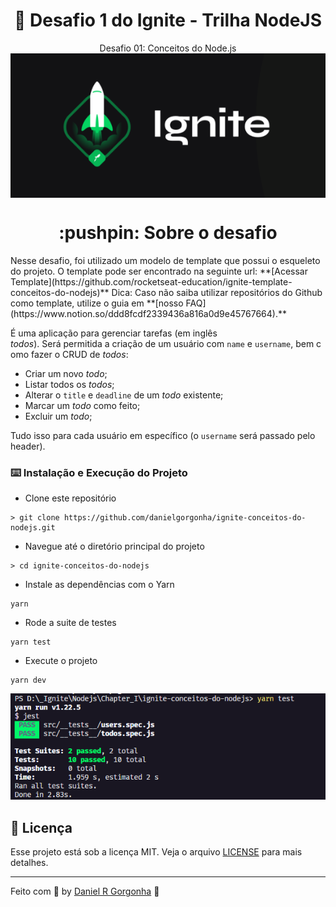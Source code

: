 <h1 align="center">🚀 Desafio 1 do Ignite - Trilha NodeJS</h1>
<p align="center">
  Desafio 01: Conceitos do Node.js
  <br>
  <img align="center" alialt="Ignite" src="./assets/ignite.png" />
</p>
<h1 align="center">:pushpin: Sobre o desafio</h1>
  Nesse desafio, foi utilizado um modelo de template que possui o esqueleto do projeto.
  O template pode ser encontrado na seguinte url: **[Acessar Template](https://github.com/rocketseat-education/ignite-template-conceitos-do-nodejs)**
  Dica: Caso não saiba utilizar repositórios do Github como template, utilize o guia em **[nosso FAQ](https://www.notion.so/ddd8fcdf2339436a816a0d9e45767664).**

  É uma aplicação para gerenciar tarefas (em inglês *todos*). Será permitida a criação de um usuário com `name` e `username`, bem como fazer o CRUD de *todos*:

- Criar um novo *todo*;
- Listar todos os *todos*;
- Alterar o `title` e `deadline` de um *todo* existente;
- Marcar um *todo* como feito;
- Excluir um *todo*;

Tudo isso para cada usuário em específico (o `username` será passado pelo header).

### :keyboard: Instalação e Execução do Projeto

- Clone este repositório

```
> git clone https://github.com/danielgorgonha/ignite-conceitos-do-nodejs.git
```

- Navegue até o diretório principal do projeto

```
> cd ignite-conceitos-do-nodejs
```

- Instale as dependências com o Yarn

```
yarn
```

- Rode a suite de testes

```
yarn test
```

- Execute o projeto

```
yarn dev
```

<p align="center">
  <img src="./assets/test.png">
</p>

## :memo: Licença

Esse projeto está sob a licença MIT. Veja o arquivo [LICENSE](https://github.com/git/git-scm.com/blob/master/MIT-LICENSE.txt) para mais detalhes.

---

Feito com 💜 by <a href="https://www.linkedin.com/in/danielgorgonha/">Daniel R Gorgonha</a> :wave:
